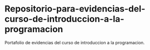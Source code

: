 # Repositorio-para-evidencias-del-curso-de-introduccion-a-la-programacion
Portafolio de evidencias del curso de introduccion a la programacion.
